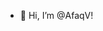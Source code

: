 - 👋 Hi, I’m @AfaqV!



<!---
- 👀 I’m interested in ...
- 🌱 I’m currently learning ...
- 💞️ I’m looking to collaborate on ...
- 📫 How to reach me ...
AfaqV/AfaqV is a ✨ special ✨ repository because its `README.md` (this file) appears on your GitHub profile.
You can click the Preview link to take a look at your changes.
--->
